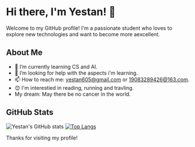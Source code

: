 # Hi there, I'm Yestan! 👋

Welcome to my GitHub profile! I'm a passionate student who loves to explore new technologies and want to become more aexcellent.

## About Me

- 🌱 I’m currently learning CS and AI.
- 🤔 I’m looking for help with the aspects i'm learning.
- 📫 How to reach me: yestan605@gmail.com or 19083289426@163.com.
- 😊 I'm interestied in reading, running and travling.
- My dream: May there be no cancer in the world.

## GitHub Stats

![Yestan's GitHub stats](https://github-readme-stats.vercel.app/api?username=yestan1125&show_icons=true&theme=radical)
[![Top Langs](https://github-readme-stats.vercel.app/api/top-langs/?username=yestan1125&layout=donut)](https://github.com/anuraghazra/github-readme-stats)

Thanks for visiting my profile!

